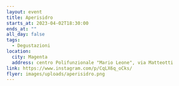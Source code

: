 ```yaml
---
layout: event
title: Aperisidro
starts_at: 2023-04-02T18:30:00
ends_at: ""
all_day: false
tags:
  - Degustazioni
location:
  city: Magenta
  address: centro Polifunzionale "Mario Leone", via Matteotti
link: https://www.instagram.com/p/CqLX6q_oCks/
flyer: images/uploads/aperisidro.png
---
```

